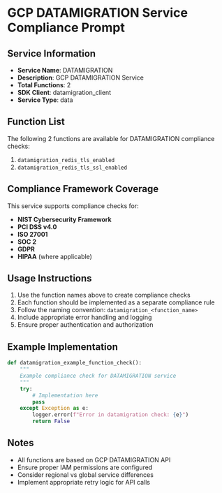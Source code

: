 # GCP DATAMIGRATION Service Compliance Prompt

## Service Information
- **Service Name**: DATAMIGRATION
- **Description**: GCP DATAMIGRATION Service
- **Total Functions**: 2
- **SDK Client**: datamigration_client
- **Service Type**: data

## Function List
The following 2 functions are available for DATAMIGRATION compliance checks:

1. `datamigration_redis_tls_enabled`
2. `datamigration_redis_tls_ssl_enabled`


## Compliance Framework Coverage
This service supports compliance checks for:
- **NIST Cybersecurity Framework**
- **PCI DSS v4.0**
- **ISO 27001**
- **SOC 2**
- **GDPR**
- **HIPAA** (where applicable)

## Usage Instructions
1. Use the function names above to create compliance checks
2. Each function should be implemented as a separate compliance rule
3. Follow the naming convention: `datamigration_<function_name>`
4. Include appropriate error handling and logging
5. Ensure proper authentication and authorization

## Example Implementation
```python
def datamigration_example_function_check():
    """
    Example compliance check for DATAMIGRATION service
    """
    try:
        # Implementation here
        pass
    except Exception as e:
        logger.error(f"Error in datamigration check: {e}")
        return False
```

## Notes
- All functions are based on GCP DATAMIGRATION API
- Ensure proper IAM permissions are configured
- Consider regional vs global service differences
- Implement appropriate retry logic for API calls
